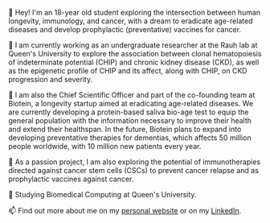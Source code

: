 👋 Hey! I'm an 18-year old student exploring the intersection between human longevity, immunology, and cancer, with a dream to eradicate age-related diseases and develop prophylactic (preventative) vaccines for cancer.

🔬 I am currently working as an undergraduate researcher at the Rauh lab at Queen's University to explore the association between clonal hematopoiesis of indeterminate potential (CHIP) and chronic kidney disease (CKD), as well as the epigenetic profile of CHIP and its affect, along with CHIP, on CKD progression and severity.

🎂 I am also the Chief Scientific Officer and part of the co-founding team at Biotein, a longevity startup aimed at eradicating age-related diseases. We are currently developing a protein-based saliva bio-age test to equip the general population with the information necessary to improve their health and extend their healthspan. In the future, Biotein plans to expand into developing preventative therapies for dementias, which affects 50 million people worldwide, with 10 million new patients every year.

💉 As a passion project, I am also exploring the potential of immunotherapies directed against cancer stem cells (CSCs) to prevent cancer relapse and as prophylactic vaccines against cancer.

🏫 Studying Biomedical Computing at Queen's University.

📫 Find out more about me on my [personal website](https://akshajdarbar.com/) or on my [LinkedIn](https://linkedin.com/in/akshaj-darbar).

<!---
AkshajD/AkshajD is a ✨ special ✨ repository because its `README.md` (this file) appears on your GitHub profile.
You can click the Preview link to take a look at your changes.
--->
